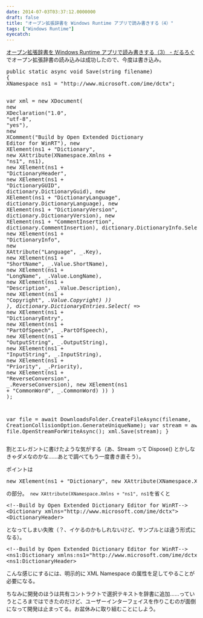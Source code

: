 ```yaml
---
date: 2014-07-03T03:37:12.0000000
draft: false
title: "オープン拡張辞書を Windows Runtime アプリで読み書きする（4）"
tags: ["Windows Runtime"]
eyecatch: 
---
```

<p><a href="https://blog.daruyanagi.jp/entry/2014/06/21/133254">&#x30AA;&#x30FC;&#x30D7;&#x30F3;&#x62E1;&#x5F35;&#x8F9E;&#x66F8;&#x3092; Windows Runtime &#x30A2;&#x30D7;&#x30EA;&#x3067;&#x8AAD;&#x307F;&#x66F8;&#x304D;&#x3059;&#x308B;&#xFF08;3&#xFF09; - &#x3060;&#x308B;&#x308D;&#x3050;</a> でオープン拡張辞書の読み込みは成功したので、今度は書き込み。</p>
<pre class="code lang-cs" data-lang="cs" data-unlink><span class="synType">public</span> <span class="synType">static</span> async <span class="synType">void</span> Save(<span class="synType">string</span> filename)
{
XNamespace ns1 = <span class="synConstant">&quot;http://www.microsoft.com/ime/dctx&quot;</span>;

var xml = <span class="synStatement">new</span> XDocument(
<span class="synStatement">new</span> XDeclaration(<span class="synConstant">&quot;1.0&quot;</span>, <span class="synConstant">&quot;utf-8&quot;</span>, <span class="synConstant">&quot;yes&quot;</span>),
<span class="synStatement">new</span> XComment(<span class="synConstant">&quot;Build by Open Extended Dictionary Editor for WinRT&quot;</span>),
<span class="synStatement">new</span> XElement(ns1 + <span class="synConstant">&quot;Dictionary&quot;</span>, <span class="synStatement">new</span> XAttribute(XNamespace.Xmlns + <span class="synConstant">&quot;ns1&quot;</span>, ns1),
<span class="synStatement">new</span> XElement(ns1 + <span class="synConstant">&quot;DictionaryHeader&quot;</span>,
<span class="synStatement">new</span> XElement(ns1 + <span class="synConstant">&quot;DictionaryGUID&quot;</span>, dictionary.DictionaryGuid),
<span class="synStatement">new</span> XElement(ns1 + <span class="synConstant">&quot;DictionaryLanguage&quot;</span>, dictionary.DictionaryLanguage),
<span class="synStatement">new</span> XElement(ns1 + <span class="synConstant">&quot;DictionaryVersion&quot;</span>, dictionary.DictionaryVersion),
<span class="synStatement">new</span> XElement(ns1 + <span class="synConstant">&quot;CommentInsertion&quot;</span>, dictionary.CommentInsertion),
dictionary.DictionaryInfo.Select(_ =&gt; <span class="synStatement">new</span> XElement(ns1 + <span class="synConstant">&quot;DictionaryInfo&quot;</span>,
<span class="synStatement">new</span> XAttribute(<span class="synConstant">&quot;Language&quot;</span>, _.Key),
<span class="synStatement">new</span> XElement(ns1 + <span class="synConstant">&quot;ShortName&quot;</span>, _.Value.ShortName),
<span class="synStatement">new</span> XElement(ns1 + <span class="synConstant">&quot;LongName&quot;</span>, _.Value.LongName),
<span class="synStatement">new</span> XElement(ns1 + <span class="synConstant">&quot;Description&quot;</span>, _.Value.Description),
<span class="synStatement">new</span> XElement(ns1 + <span class="synConstant">&quot;Copyright&quot;</span>, _.Value.Copyright)
))
),
dictionary.DictionaryEntries.Select(_ =&gt; <span class="synStatement">new</span> XElement(ns1 + <span class="synConstant">&quot;DictionaryEntry&quot;</span>,
<span class="synStatement">new</span> XElement(ns1 + <span class="synConstant">&quot;PartOfSpeech&quot;</span>, _.PartOfSpeech),
<span class="synStatement">new</span> XElement(ns1 + <span class="synConstant">&quot;OutputString&quot;</span>, _.OutputString),
<span class="synStatement">new</span> XElement(ns1 + <span class="synConstant">&quot;InputString&quot;</span>, _.InputString),
<span class="synStatement">new</span> XElement(ns1 + <span class="synConstant">&quot;Priority&quot;</span>, _.Priority),
<span class="synStatement">new</span> XElement(ns1 + <span class="synConstant">&quot;ReverseConversion&quot;</span>, _.ReverseConversion),
<span class="synStatement">new</span> XElement(ns1 + <span class="synConstant">&quot;CommonWord&quot;</span>, _.CommonWord)
))
)
);

var file = await DownloadsFolder.CreateFileAsync(filename, CreationCollisionOption.GenerateUniqueName);
var stream = await file.OpenStreamForWriteAsync();
xml.Save(stream);
}
</pre><p>割とエレガントに書けたような気がする（あ、Stream って Dispose() とかしなきゃダメなのかな……あとで調べてもう一度書き直そう）。</p><p>ポイントは</p>
<pre class="code lang-cs" data-lang="cs" data-unlink><span class="synStatement">new</span> XElement(ns1 + <span class="synConstant">&quot;Dictionary&quot;</span>, <span class="synStatement">new</span> XAttribute(XNamespace.Xmlns + <span class="synConstant">&quot;ns1&quot;</span>, ns1),
</pre><p>の部分。<code> new XAttribute(XNamespace.Xmlns + "ns1", ns1</code>を省くと</p>
<pre class="code lang-xml" data-lang="xml" data-unlink><span class="synComment">&lt;!--Build by Open Extended Dictionary Editor for WinRT--&gt;</span>
<span class="synIdentifier">&lt;Dictionary </span><span class="synType">xmlns</span>=<span class="synConstant">&quot;http://www.microsoft.com/ime/dctx&quot;</span><span class="synIdentifier">&gt;</span>
<span class="synIdentifier">&lt;DictionaryHeader&gt;</span>
</pre><p>となってしまい失敗（？、イケるのかもしれないけど、サンプルとは違う形式になる）。</p>
<pre class="code lang-xml" data-lang="xml" data-unlink><span class="synComment">&lt;!--Build by Open Extended Dictionary Editor for WinRT--&gt;</span>
<span class="synIdentifier">&lt;</span><span class="synSpecial">ns1</span><span class="synComment">:</span><span class="synIdentifier">Dictionary </span><span class="synType">xmlns</span><span class="synComment">:</span><span class="synType">ns1</span>=<span class="synConstant">&quot;http://www.microsoft.com/ime/dctx&quot;</span><span class="synIdentifier">&gt;</span>
<span class="synIdentifier">&lt;</span><span class="synSpecial">ns1</span><span class="synComment">:</span><span class="synIdentifier">DictionaryHeader&gt;</span>
</pre><p>こんな感じにするには、明示的に XML Namespace の属性を足してやることが必要になる。</p><p>ちなみに開発のほうは共有コントラクトで選択テキストを辞書に追加……っていうところまではできたのだけど、ユーザーインターフェイスを作りこむのが面倒になって開発は止まってる。お盆休みに取り組むことにしよう。</p>
